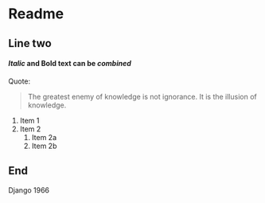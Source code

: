 # Readme 
## Line two

#### *Italic* and **Bold** text __can be *combined*__

Quote:

> The greatest enemy of knowledge is not ignorance.
> It is the illusion of knowledge.

1. Item 1
1. Item 2
	1. Item 2a
	1. Item 2b

## End

Django 1966
